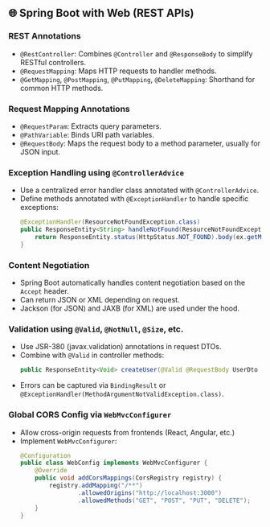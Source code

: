 
## 🌐 Spring Boot with Web (REST APIs)

### REST Annotations
- `@RestController`: Combines `@Controller` and `@ResponseBody` to simplify RESTful controllers.
- `@RequestMapping`: Maps HTTP requests to handler methods.
- `@GetMapping`, `@PostMapping`, `@PutMapping`, `@DeleteMapping`: Shorthand for common HTTP methods.

### Request Mapping Annotations
- `@RequestParam`: Extracts query parameters.
- `@PathVariable`: Binds URI path variables.
- `@RequestBody`: Maps the request body to a method parameter, usually for JSON input.

### Exception Handling using `@ControllerAdvice`
- Use a centralized error handler class annotated with `@ControllerAdvice`.
- Define methods annotated with `@ExceptionHandler` to handle specific exceptions:
  ```java
  @ExceptionHandler(ResourceNotFoundException.class)
  public ResponseEntity<String> handleNotFound(ResourceNotFoundException ex) {
      return ResponseEntity.status(HttpStatus.NOT_FOUND).body(ex.getMessage());
  }
  ```

### Content Negotiation
- Spring Boot automatically handles content negotiation based on the `Accept` header.
- Can return JSON or XML depending on request.
- Jackson (for JSON) and JAXB (for XML) are used under the hood.

### Validation using `@Valid`, `@NotNull`, `@Size`, etc.
- Use JSR-380 (javax.validation) annotations in request DTOs.
- Combine with `@Valid` in controller methods:
  ```java
  public ResponseEntity<Void> createUser(@Valid @RequestBody UserDto dto) {...}
  ```
- Errors can be captured via `BindingResult` or `@ExceptionHandler(MethodArgumentNotValidException.class)`.

### Global CORS Config via `WebMvcConfigurer`
- Allow cross-origin requests from frontends (React, Angular, etc.)
- Implement `WebMvcConfigurer`:
  ```java
  @Configuration
  public class WebConfig implements WebMvcConfigurer {
      @Override
      public void addCorsMappings(CorsRegistry registry) {
          registry.addMapping("/**")
                  .allowedOrigins("http://localhost:3000")
                  .allowedMethods("GET", "POST", "PUT", "DELETE");
      }
  }
  ```

